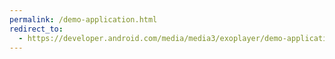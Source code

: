 ```yaml
---
permalink: /demo-application.html
redirect_to:
  - https://developer.android.com/media/media3/exoplayer/demo-application
---
```

